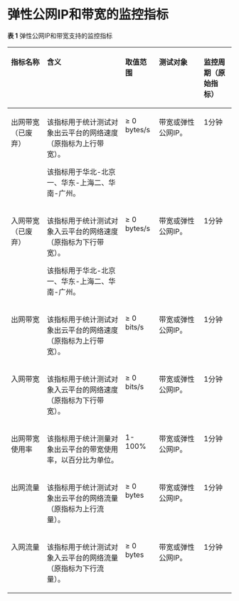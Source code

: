 # 弹性公网IP和带宽的监控指标<a name="ZH-CN_TOPIC_0084572246"></a>

**表 1**  弹性公网IP和带宽支持的监控指标

<a name="table53141750141319"></a>
<table><thead align="left"><tr id="row131515012131"><th class="cellrowborder" valign="top" width="16%" id="mcps1.2.6.1.1"><p id="p113151950141311"><a name="p113151950141311"></a><a name="p113151950141311"></a>指标名称</p>
</th>
<th class="cellrowborder" valign="top" width="35%" id="mcps1.2.6.1.2"><p id="p7315185041316"><a name="p7315185041316"></a><a name="p7315185041316"></a>含义</p>
</th>
<th class="cellrowborder" valign="top" width="15%" id="mcps1.2.6.1.3"><p id="p163151150111313"><a name="p163151150111313"></a><a name="p163151150111313"></a>取值范围</p>
</th>
<th class="cellrowborder" valign="top" width="20%" id="mcps1.2.6.1.4"><p id="p4315195020131"><a name="p4315195020131"></a><a name="p4315195020131"></a>测试对象</p>
</th>
<th class="cellrowborder" valign="top" width="14.000000000000002%" id="mcps1.2.6.1.5"><p id="zh-cn_topic_0015479905_p149861350132514"><a name="zh-cn_topic_0015479905_p149861350132514"></a><a name="zh-cn_topic_0015479905_p149861350132514"></a>监控周期（原始指标）</p>
</th>
</tr>
</thead>
<tbody><tr id="row6451111141412"><td class="cellrowborder" valign="top" width="16%" headers="mcps1.2.6.1.1 "><p id="p038121641416"><a name="p038121641416"></a><a name="p038121641416"></a>出网带宽（已废弃）</p>
</td>
<td class="cellrowborder" valign="top" width="35%" headers="mcps1.2.6.1.2 "><p id="p8483191441612"><a name="p8483191441612"></a><a name="p8483191441612"></a>该指标用于统计测试对象出云平台的网络速度（原指标为上行带宽）。</p>
<p id="p1738001814508"><a name="p1738001814508"></a><a name="p1738001814508"></a>该指标用于华北-北京一、华东-上海二、华南-广州。</p>
</td>
<td class="cellrowborder" valign="top" width="15%" headers="mcps1.2.6.1.3 "><p id="p940181671414"><a name="p940181671414"></a><a name="p940181671414"></a>≥ 0 bytes/s</p>
</td>
<td class="cellrowborder" valign="top" width="20%" headers="mcps1.2.6.1.4 "><p id="p6357155614213"><a name="p6357155614213"></a><a name="p6357155614213"></a>带宽或弹性公网IP。</p>
</td>
<td class="cellrowborder" valign="top" width="14.000000000000002%" headers="mcps1.2.6.1.5 "><p id="zh-cn_topic_0015479905_p4986155018257"><a name="zh-cn_topic_0015479905_p4986155018257"></a><a name="zh-cn_topic_0015479905_p4986155018257"></a>1分钟</p>
</td>
</tr>
<tr id="row9653101451418"><td class="cellrowborder" valign="top" width="16%" headers="mcps1.2.6.1.1 "><p id="p9421161147"><a name="p9421161147"></a><a name="p9421161147"></a>入网带宽（已废弃）</p>
</td>
<td class="cellrowborder" valign="top" width="35%" headers="mcps1.2.6.1.2 "><p id="p1143816191415"><a name="p1143816191415"></a><a name="p1143816191415"></a>该指标用于统计测试对象入云平台的网络速度（原指标为下行带宽）。</p>
<p id="p11957548201"><a name="p11957548201"></a><a name="p11957548201"></a>该指标用于华北-北京一、华东-上海二、华南-广州。</p>
</td>
<td class="cellrowborder" valign="top" width="15%" headers="mcps1.2.6.1.3 "><p id="p20441016151411"><a name="p20441016151411"></a><a name="p20441016151411"></a>≥ 0 bytes/s</p>
</td>
<td class="cellrowborder" valign="top" width="20%" headers="mcps1.2.6.1.4 "><p id="p4505125922113"><a name="p4505125922113"></a><a name="p4505125922113"></a>带宽或弹性公网IP。</p>
</td>
<td class="cellrowborder" valign="top" width="14.000000000000002%" headers="mcps1.2.6.1.5 "><p id="p1244345411267"><a name="p1244345411267"></a><a name="p1244345411267"></a>1分钟</p>
</td>
</tr>
<tr id="row1031915016133"><td class="cellrowborder" valign="top" width="16%" headers="mcps1.2.6.1.1 "><p id="p8319125019135"><a name="p8319125019135"></a><a name="p8319125019135"></a>出网带宽</p>
</td>
<td class="cellrowborder" valign="top" width="35%" headers="mcps1.2.6.1.2 "><p id="p38824249167"><a name="p38824249167"></a><a name="p38824249167"></a>该指标用于统计测试对象出云平台的网络速度（原指标为上行带宽）。</p>
</td>
<td class="cellrowborder" valign="top" width="15%" headers="mcps1.2.6.1.3 "><p id="p16856133111520"><a name="p16856133111520"></a><a name="p16856133111520"></a>≥ 0 bits/s</p>
</td>
<td class="cellrowborder" valign="top" width="20%" headers="mcps1.2.6.1.4 "><p id="p1792418213227"><a name="p1792418213227"></a><a name="p1792418213227"></a>带宽或弹性公网IP。</p>
</td>
<td class="cellrowborder" valign="top" width="14.000000000000002%" headers="mcps1.2.6.1.5 "><p id="p174451854172614"><a name="p174451854172614"></a><a name="p174451854172614"></a>1分钟</p>
</td>
</tr>
<tr id="row3319550151313"><td class="cellrowborder" valign="top" width="16%" headers="mcps1.2.6.1.1 "><p id="p43193504133"><a name="p43193504133"></a><a name="p43193504133"></a>入网带宽</p>
</td>
<td class="cellrowborder" valign="top" width="35%" headers="mcps1.2.6.1.2 "><p id="p6885202415164"><a name="p6885202415164"></a><a name="p6885202415164"></a>该指标用于统计测试对象入云平台的网络速度（原指标为下行带宽）。</p>
</td>
<td class="cellrowborder" valign="top" width="15%" headers="mcps1.2.6.1.3 "><p id="p1785863115157"><a name="p1785863115157"></a><a name="p1785863115157"></a>≥ 0 bits/s</p>
</td>
<td class="cellrowborder" valign="top" width="20%" headers="mcps1.2.6.1.4 "><p id="p668342819225"><a name="p668342819225"></a><a name="p668342819225"></a>带宽或弹性公网IP。</p>
</td>
<td class="cellrowborder" valign="top" width="14.000000000000002%" headers="mcps1.2.6.1.5 "><p id="p0447195414265"><a name="p0447195414265"></a><a name="p0447195414265"></a>1分钟</p>
</td>
</tr>
<tr id="row6447114545915"><td class="cellrowborder" valign="top" width="16%" headers="mcps1.2.6.1.1 "><p id="p17890115715920"><a name="p17890115715920"></a><a name="p17890115715920"></a>出网带宽使用率</p>
</td>
<td class="cellrowborder" valign="top" width="35%" headers="mcps1.2.6.1.2 "><p id="p16891257145911"><a name="p16891257145911"></a><a name="p16891257145911"></a>该指标用于统计测量对象出云平台的带宽使用率，以百分比为单位。</p>
</td>
<td class="cellrowborder" valign="top" width="15%" headers="mcps1.2.6.1.3 "><p id="p14892155717598"><a name="p14892155717598"></a><a name="p14892155717598"></a>1-100%</p>
</td>
<td class="cellrowborder" valign="top" width="20%" headers="mcps1.2.6.1.4 "><p id="p17893125714598"><a name="p17893125714598"></a><a name="p17893125714598"></a>带宽或弹性公网IP。</p>
</td>
<td class="cellrowborder" valign="top" width="14.000000000000002%" headers="mcps1.2.6.1.5 "><p id="p114711857142615"><a name="p114711857142615"></a><a name="p114711857142615"></a>1分钟</p>
</td>
</tr>
<tr id="row04362259179"><td class="cellrowborder" valign="top" width="16%" headers="mcps1.2.6.1.1 "><p id="p55042030141711"><a name="p55042030141711"></a><a name="p55042030141711"></a>出网流量</p>
</td>
<td class="cellrowborder" valign="top" width="35%" headers="mcps1.2.6.1.2 "><p id="p050623091713"><a name="p050623091713"></a><a name="p050623091713"></a>该指标用于统计测试对象出云平台的网络流量（原指标为上行流量）。</p>
</td>
<td class="cellrowborder" valign="top" width="15%" headers="mcps1.2.6.1.3 "><p id="p55084302174"><a name="p55084302174"></a><a name="p55084302174"></a>≥ 0 bytes</p>
</td>
<td class="cellrowborder" valign="top" width="20%" headers="mcps1.2.6.1.4 "><p id="p350963011179"><a name="p350963011179"></a><a name="p350963011179"></a>带宽或弹性公网IP。</p>
</td>
<td class="cellrowborder" valign="top" width="14.000000000000002%" headers="mcps1.2.6.1.5 "><p id="p161356052711"><a name="p161356052711"></a><a name="p161356052711"></a>1分钟</p>
</td>
</tr>
<tr id="row15479102116173"><td class="cellrowborder" valign="top" width="16%" headers="mcps1.2.6.1.1 "><p id="p1451019302175"><a name="p1451019302175"></a><a name="p1451019302175"></a>入网流量</p>
</td>
<td class="cellrowborder" valign="top" width="35%" headers="mcps1.2.6.1.2 "><p id="p1051010308176"><a name="p1051010308176"></a><a name="p1051010308176"></a>该指标用于统计测试对象入云平台的网络流量（原指标为下行流量）。</p>
</td>
<td class="cellrowborder" valign="top" width="15%" headers="mcps1.2.6.1.3 "><p id="p15512163016174"><a name="p15512163016174"></a><a name="p15512163016174"></a>≥ 0 bytes</p>
</td>
<td class="cellrowborder" valign="top" width="20%" headers="mcps1.2.6.1.4 "><p id="p1551510300176"><a name="p1551510300176"></a><a name="p1551510300176"></a>带宽或弹性公网IP。</p>
</td>
<td class="cellrowborder" valign="top" width="14.000000000000002%" headers="mcps1.2.6.1.5 "><p id="p213710017275"><a name="p213710017275"></a><a name="p213710017275"></a>1分钟</p>
</td>
</tr>
</tbody>
</table>

